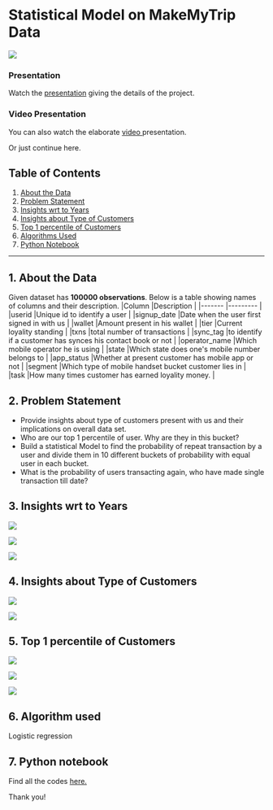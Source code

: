 # Statistical Model on MakeMyTrip Data
![]( https://github.com/somagicc/Statistical-Model-on-MakeMyTrip-Data/blob/master/Images/Intro.gif)

### Presentation
Watch the [presentation](https://docs.google.com/presentation/d/1bQ9GWi_mMddJiqqoqbrK1IuV-a-9pUTE1zw12B0OKiE/edit?usp=sharing "presentation") giving the details of the project. 

### Video Presentation
You can also watch the elaborate [video ](https://www.youtube.com/watch?v=2S1IZHu8q5M&t=580s "video ")presentation.

Or just continue here.
## Table of Contents
1. [About the Data](#section1)
2. [Problem Statement](#section2)
3. [Insights wrt to Years](#section3)
4. [Insights about Type of Customers](#section4)
5. [Top 1 percentile of Customers](#section5)
6. [Algorithms Used](#section6)
7. [Python Notebook](#section7)
-------

<a id=section1></a>
## 1. About the Data
Given dataset has **100000 observations**. Below is a table showing names of columns and their description.
|Column   		|Description                                                    |
|-------    	|---------                                                    |
|userid     	|Unique id to identify a user                                   |
|signup_date	|Date when the user first signed in with us                     |
|wallet	    	|Amount present in his wallet                                   |
|tier	    	|Current loyality standing                                      |
|txns	    	|total number of transactions                                   |
|sync_tag		|to identify if a customer has synces his contact book or not   |
|operator_name	|Which mobile operator he is using                              |
|state		    |Which state does one's mobile number belongs to                |
|app_status	    |Whether at present customer has mobile app or not              | 
|segment	    |Which type of mobile handset bucket customer lies in           |
|task	        |How many times customer has earned loyality money.             |

<a id=section2></a>
## 2. Problem Statement
- Provide insights about type of customers present with us and their implications on overall data set.
- Who are our top 1 percentile of user. Why are they in this bucket?
- Build a statistical Model to find the probability of repeat transaction by a user and divide them in 10 different buckets of probability with equal user in each bucket.
- What is the probability of users transacting again, who have made single transaction till date?

<a id=section3></a>
## 3. Insights wrt to Years
![]( https://github.com/somagicc/Statistical-Model-on-MakeMyTrip-Data/blob/master/Images/Count%20plot%20for%20year.png)


![]( https://github.com/somagicc/Statistical-Model-on-MakeMyTrip-Data/blob/master/Images/Count%20plot%20for%20year%20wrt%20to%20app%20status.png)


![]( https://github.com/somagicc/Statistical-Model-on-MakeMyTrip-Data/blob/master/Images/Count%20plot%20for%20months.png)

<a id=section4></a>
## 4. Insights about Type of Customers 
![]( https://github.com/somagicc/Statistical-Model-on-MakeMyTrip-Data/blob/master/Images/Donut%20Plot%20showing%20the%20proportion%20of%20Tiers.png)


![]( https://github.com/somagicc/Statistical-Model-on-MakeMyTrip-Data/blob/master/Images/Donut%20Plot%20showing%20the%20Proportion%20of%20Sync-tag.png)

<a id=section5></a>
## 5. Top 1 percentile of Customers
![]( https://github.com/somagicc/Statistical-Model-on-MakeMyTrip-Data/blob/master/Images/Donut%20Plot%20showing%20the%20Proportion%20of%20Tiers%20of%20Top%201%20Percentile%20Users.png)


![]( https://github.com/somagicc/Statistical-Model-on-MakeMyTrip-Data/blob/master/Images/Donut%20Plot%20showing%20the%20Proportion%20of%20Sync-tag%20of%20Top%201%20Percentile%20Users.png)


![]( https://github.com/somagicc/Statistical-Model-on-MakeMyTrip-Data/blob/master/Images/Count%20of%20app_status%20of%20Top%201%20Percentile%20Users.png)

<a id=section6></a>
## 6. Algorithm used
Logistic regression

<a id=section7></a>
## 7. Python notebook
Find all the codes [here.](https://github.com/somagicc/Statistical-Model-on-MakeMyTrip-Data/blob/master/Statistical_Model_MakeMyTrip_Data.ipynb "here")

Thank you!
